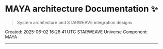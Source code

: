 # MAYA architecture Documentation ✨

> System architecture and STARWEAVE integration designs

Created: 2025-06-02 16:26:41 UTC
STARWEAVE Universe Component: MAYA

---

